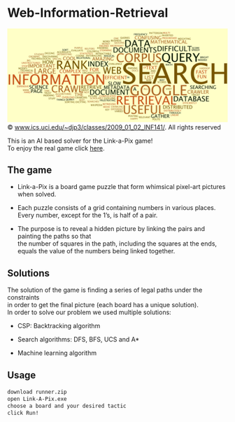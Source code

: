 # Web-Information-Retrieval
![](cover_image.jpg)
© www.ics.uci.edu/~djp3/classes/2009_01_02_INF141/.  All rights reserved


This is an AI based solver for the Link-a-Pix game!  
To enjoy the real game click [here](https://www.conceptispuzzles.com/index.aspx?uri=puzzle/link-a-pix).

## The game
* Link-a-Pix is a board game puzzle that form whimsical pixel-art pictures when solved.     

* Each puzzle consists of a grid containing numbers in various places.    
  Every number, except for the 1’s, is half of a pair.    
  
* The purpose is to reveal a hidden picture by linking the pairs and painting the paths so that    
  the number of squares in the path, including the squares at the ends,     
  equals the value of the numbers being linked together.    


## Solutions
The solution of the game is finding a series of legal paths under the constraints   
in order to get the final picture (each board has a unique solution).     
In order to solve our problem we used multiple solutions:   

* CSP: Backtracking algorithm

* Search algorithms: DFS, BFS, UCS and A*

* Machine learning algorithm 


## Usage

```
download runner.zip
open Link-A-Pix.exe
choose a board and your desired tactic
click Run!
```

